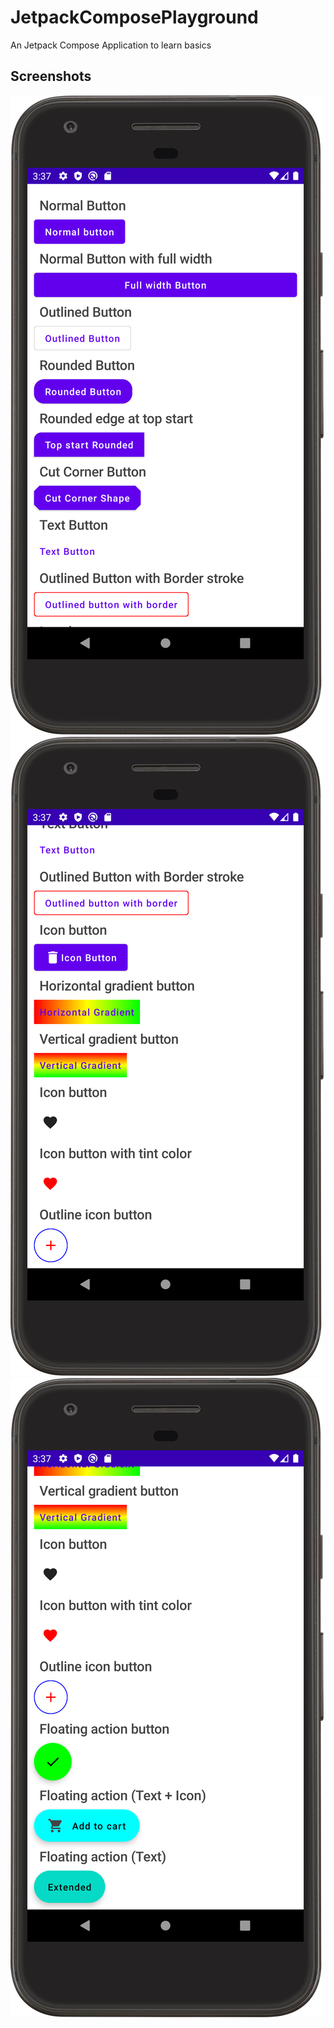# JetpackComposePlayground

An Jetpack Compose Application to learn basics


## Screenshots
![](https://github.com/cpratik711/JetpackComposePlayground/blob/master/screenshots/screenshot1.png)
![](https://github.com/cpratik711/JetpackComposePlayground/blob/master/screenshots/screenshot2.png)
![](https://github.com/cpratik711/JetpackComposePlayground/blob/master/screenshots/screenshot3.png)
